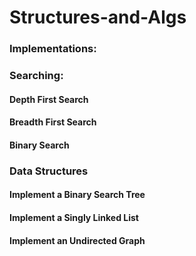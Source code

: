# Structures-and-Algs

### Implementations:

### Searching:
#### Depth First Search

#### Breadth First Search

#### Binary Search

### Data Structures
#### Implement a Binary Search Tree

#### Implement a Singly Linked List

#### Implement an Undirected Graph

